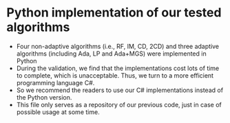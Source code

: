 # Python implementation of our tested algorithms
+ Four non-adaptive algorithms (i.e., RF, IM, CD, 2CD) and three adaptive algorithms (including Ada, LP and Ada+MGS) were implemented in Python
+ During the validation, we find that the implementations cost lots of time to complete, which is unacceptable. Thus, we turn to a more efficient programming language C\#.
+ So we recommend the readers to use our C\# implementations instead of the Python version.
+ This file only serves as a repository of our previous code, just in case of possible usage at some time.
